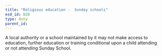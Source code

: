 ```yaml
---
title: "Religious education -  Sunday schools"
esd_id: 828
type: duty
parent_id:  
---
```


A local authority or a school maintained by it may not make access to education, further education or training conditional upon a child attending or not attending Sunday School.

